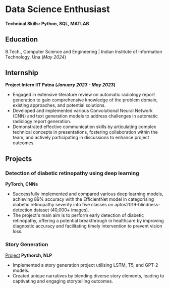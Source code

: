 # Data Science Enthusiast

#### Technical Skills: Python, SQL, MATLAB

## Education
B.Tech., Computer Science and Engineering | Indian Institute of Information Technology, Una (_May 2024_)								       		

## Internship
**Project Intern IIT Patna (_January 2023 - May 2023_)**
- Engaged in extensive literature review on automatic radiology report generation to gain comprehensive knowledge of the problem domain, existing approaches, and potential           solutions.
- Developed and implemented various Convolutional Neural Network (CNN) and text generation models to address challenges in automatic radiology report generation.
- Demonstrated effective communication skills by articulating complex technical concepts in presentations, fostering collaboration within the team, and actively participating in     discussions to enhance project outcomes.
  

## Projects
### Detection of diabetic retinopathy using deep learning

**PyTorch, CNNs**
- Successfully implemented and compared various deep learning models, achieving 89% accuracy with the EfficientNet model in categorising diabetic retinopathy severity into five      classes on aptos2019-blindness-detection dataset (40,000+ images).
- The project's main aim is to perform early detection of diabetic retinopathy, offering a potential breakthrough in healthcare by improving diagnostic accuracy and facilitating     timely intervention to prevent vision loss.

### Story Generation
[Project](https://github.com/Paritosh025/text-generation-using-gpt2/blob/main/text_generation_using_gpt2.ipynb)
**Pythorch, NLP**
- Implemented a story generation project utilising LSTM, T5, and GPT-2 models.
- Created unique narratives by blending diverse story elements, leading to captivating and engaging storytelling outcomes.
